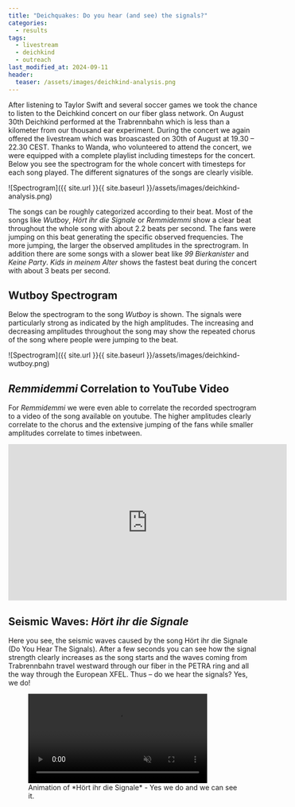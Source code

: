 ```yaml
---
title: "Deichquakes: Do you hear (and see) the signals?"
categories:
  - results
tags:
  - livestream
  - deichkind
  - outreach
last_modified_at: 2024-09-11
header:
  teaser: /assets/images/deichkind-analysis.png
---
```



After listening to Taylor Swift and several soccer games we took the chance to listen to the Deichkind concert on our fiber glass network. On August 30th Deichkind performed at the Trabrennbahn which is less than a kilometer from our thousand ear experiment. During the concert we again offered the livestream which was broascasted on 30th of August at 19.30 – 22.30 CEST. 
Thanks to Wanda, who volunteered to attend the concert, we were equipped with a complete playlist including timesteps for the concert. Below you see the spectrogram for the whole concert with timesteps for each song played. The different signatures of the songs are clearly visible. 

![Spectrogram]({{ site.url }}{{ site.baseurl }}/assets/images/deichkind-analysis.png)

The songs can be roughly categorized according to their beat. Most of the songs like *Wutboy*, *Hört ihr die Signale* or *Remmidemmi* show a clear beat throughout the whole song with about 2.2 beats per second. The fans were jumping on this beat generating the specific observed frequencies. The more jumping, the larger the observed amplitudes in the sprectrogram. In addition there are some songs with a slower beat like *99 Bierkanister* and *Keine Party*. *Kids in meinem Alter* shows the fastest beat during the concert with about 3 beats per second.

## Wutboy Spectrogram

Below the spectrogram to the song *Wutboy* is shown. The signals were particularly strong as indicated by the high amplitudes. The increasing and decreasing amplitudes throughout the song may show the repeated chorus of the song where people were jumping to the beat. 


   ![Spectrogram]({{ site.url }}{{ site.baseurl }}/assets/images/deichkind-wutboy.png)

## *Remmidemmi* Correlation to YouTube Video


For *Remmidemmi* we were even able to correlate the recorded spectrogram to a video of the song available on youtube. The higher amplitudes clearly correlate to the chorus and the extensive jumping of the fans while smaller amplitudes correlate to times inbetween. 

<iframe width="560" height="315" src="https://www.youtube.com/embed/O2vMCa8Lefg?si=Fqj1JTjMOghUBh-X" title="YouTube video player" frameborder="0" allow="accelerometer; autoplay; clipboard-write; encrypted-media; gyroscope; picture-in-picture; web-share" referrerpolicy="strict-origin-when-cross-origin" allowfullscreen></iframe>


## Seismic Waves: *Hört ihr die Signale*


Here you see, the seismic waves caused by the song Hört ihr die Signale (Do You Hear The Signals). After a few seconds you can see how the signal strength clearly increases as the song starts and the waves coming from Trabrennbahn travel westward through our fiber in the PETRA ring and all the way through the European XFEL. Thus – do we hear the signals? Yes, we do!


<figure class="align-center">
  <video muted autoplay loop style="width: 85%; height: auto;" controls>
    <source src="{{ site.url }}{{ site.baseurl }}/assets/animations/Deichkind_hoerstdudiesignale_short_plain.mp4" type="video/mp4">
  </video>
  <figcaption>Animation of *Hört ihr die Signale* - Yes we do and we can see it.</figcaption>
</figure>







